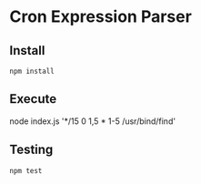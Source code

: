 # Cron Expression Parser

## Install
```npm install```

## Execute
node index.js '*/15 0 1,5 * 1-5 /usr/bind/find'

## Testing
```npm test```
